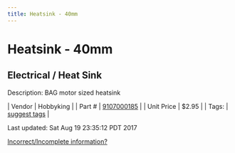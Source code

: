 ```yaml
---
title: Heatsink - 40mm
---
```


# Heatsink - 40mm
## Electrical / Heat Sink
Description: 	BAG motor sized heatsink 

| Vendor | Hobbyking | 
| Part # | [9107000185](http://hobbyking.com/hobbyking/store/__38007__Dr_Mad_Thrust_Series_Alloy_Motor_Heat_Sink_for_40mm_size_motor.html) | 
| Unit Price | $2.95 | 
| Tags: | [suggest tags](https://docs.google.com/forms/d/e/1FAIpQLSeWyY8v3RgOty-MyWmh9U0iivNYN_molChYyS-0U-o-kOAv_g/viewform) | 

Last updated: Sat Aug 19 23:35:12 PDT 2017

 [Incorrect/Incomplete information?](https://docs.google.com/forms/d/e/1FAIpQLSeWyY8v3RgOty-MyWmh9U0iivNYN_molChYyS-0U-o-kOAv_g/viewform)